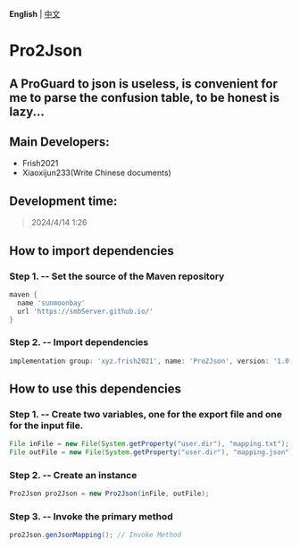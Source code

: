 **English** | [中文](https://github.com/smbServer/Pro2Json/blob/main/README_cn.md)
# Pro2Json
## A ProGuard to json is useless, is convenient for me to parse the confusion table, to be honest is lazy...

## Main Developers:
- Frish2021
- Xiaoxijun233(Write Chinese documents)

## Development time:
> 2024/4/14 1:26

## How to import dependencies
### Step 1. -- Set the source of the Maven repository
```gradle
maven {
  name 'sunmoonbay'
  url 'https://smbServer.github.io/'
}
```

### Step 2. -- Import dependencies
``` gradle
implementation group: 'xyz.frish2021', name: 'Pro2Json', version: '1.0.0'
```

## How to use this dependencies

### Step 1. -- Create two variables, one for the export file and one for the input file.
``` java
File inFile = new File(System.getProperty("user.dir"), "mapping.txt"); // input ProGuard mapping
File outFile = new File(System.getProperty("user.dir"), "mapping.json"); // output json mapping
```

### Step 2. -- Create an instance
```java
Pro2Json pro2Json = new Pro2Json(inFile, outFile);
```

### Step 3. -- Invoke the primary method
```java
pro2Json.genJsonMapping(); // Invoke Method
```
